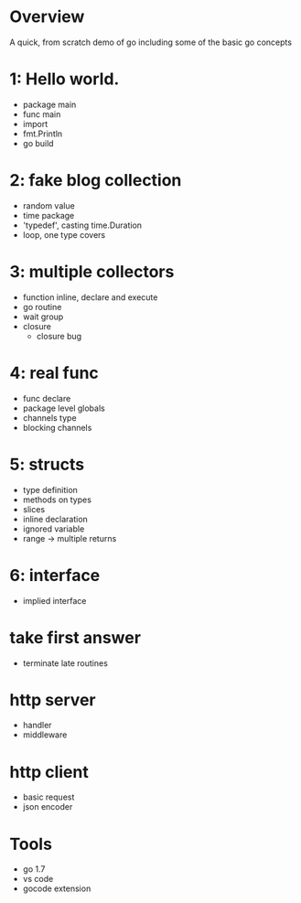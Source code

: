 # Overview

A quick, from scratch demo of go including some of the basic go concepts

# 1: Hello world.
- package main
- func main
- import
- fmt.Println
- go build

# 2: fake blog collection
- random value
- time package
- 'typedef', casting time.Duration
- loop, one type covers

# 3: multiple collectors
- function inline, declare and execute
- go routine
- wait group
- closure
  - closure bug

# 4: real func
- func declare
- package level globals
- channels type
- blocking channels

# 5: structs
- type definition
- methods on types
- slices
- inline declaration
- ignored variable
- range -> multiple returns

# 6: interface
- implied interface

# take first answer
- terminate late routines

# http server
- handler
- middleware

# http client
- basic request
- json encoder

# Tools
- go 1.7
- vs code
- gocode extension